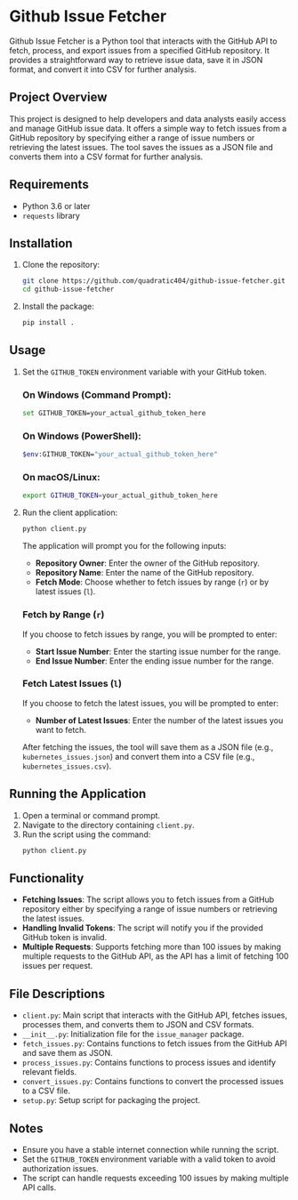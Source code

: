 # Github Issue Fetcher

Github Issue Fetcher is a Python tool that interacts with the GitHub API to fetch, process, and export issues from a specified GitHub repository. It provides a straightforward way to retrieve issue data, save it in JSON format, and convert it into CSV for further analysis.

## Project Overview

This project is designed to help developers and data analysts easily access and manage GitHub issue data. It offers a simple way to fetch issues from a GitHub repository by specifying either a range of issue numbers or retrieving the latest issues. The tool saves the issues as a JSON file and converts them into a CSV format for further analysis.

## Requirements

- Python 3.6 or later
- `requests` library

## Installation

1. Clone the repository:
    ```sh
    git clone https://github.com/quadratic404/github-issue-fetcher.git
    cd github-issue-fetcher
    ```

2. Install the package:
    ```sh
    pip install .
    ```

## Usage

1. Set the `GITHUB_TOKEN` environment variable with your GitHub token.

    ### On Windows (Command Prompt):
    ```sh
    set GITHUB_TOKEN=your_actual_github_token_here
    ```

    ### On Windows (PowerShell):
    ```sh
    $env:GITHUB_TOKEN="your_actual_github_token_here"
    ```

    ### On macOS/Linux:
    ```sh
    export GITHUB_TOKEN=your_actual_github_token_here
    ```

2. Run the client application:
    ```sh
    python client.py
    ```

    The application will prompt you for the following inputs:
    - **Repository Owner**: Enter the owner of the GitHub repository.
    - **Repository Name**: Enter the name of the GitHub repository.
    - **Fetch Mode**: Choose whether to fetch issues by range (`r`) or by latest issues (`l`).

    ### Fetch by Range (`r`)
    If you choose to fetch issues by range, you will be prompted to enter:
    - **Start Issue Number**: Enter the starting issue number for the range.
    - **End Issue Number**: Enter the ending issue number for the range.

    ### Fetch Latest Issues (`l`)
    If you choose to fetch the latest issues, you will be prompted to enter:
    - **Number of Latest Issues**: Enter the number of the latest issues you want to fetch.

    After fetching the issues, the tool will save them as a JSON file (e.g., `kubernetes_issues.json`) and convert them into a CSV file (e.g., `kubernetes_issues.csv`).

## Running the Application

1. Open a terminal or command prompt.
2. Navigate to the directory containing `client.py`.
3. Run the script using the command:
    ```sh
    python client.py
    ```

## Functionality

- **Fetching Issues**: The script allows you to fetch issues from a GitHub repository either by specifying a range of issue numbers or retrieving the latest issues.
- **Handling Invalid Tokens**: The script will notify you if the provided GitHub token is invalid.
- **Multiple Requests**: Supports fetching more than 100 issues by making multiple requests to the GitHub API, as the API has a limit of fetching 100 issues per request.

## File Descriptions

- `client.py`: Main script that interacts with the GitHub API, fetches issues, processes them, and converts them to JSON and CSV formats.
- `__init__.py`: Initialization file for the `issue_manager` package.
- `fetch_issues.py`: Contains functions to fetch issues from the GitHub API and save them as JSON.
- `process_issues.py`: Contains functions to process issues and identify relevant fields.
- `convert_issues.py`: Contains functions to convert the processed issues to a CSV file.
- `setup.py`: Setup script for packaging the project.

## Notes

- Ensure you have a stable internet connection while running the script.
- Set the `GITHUB_TOKEN` environment variable with a valid token to avoid authorization issues.
- The script can handle requests exceeding 100 issues by making multiple API calls.
